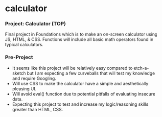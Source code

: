 # calculator
### Project: Calculator (TOP)
Final project in Foundations which is to make an on-screen calculator using JS, HTML, & CSS.
Functions will include all basic math operators found in typical calculators.

### Pre-Project 
- It seems like this project will be relatively easy compared to etch-a-sketch but I am expecting a few curveballs that will test my knowledge and require Googling.
- Will use CSS to make the calculator have a simple and aesthetically pleasing UI. 
- Will avoid eval() function due to potential pitfalls of evaluating insecure data. 
- Expecting this project to test and increase my logic/reasoning skills greater than HTML, CSS.
